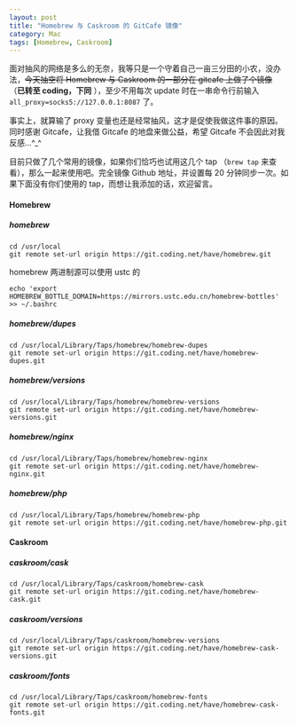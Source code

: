 ```yaml
---
layout: post
title: "Homebrew 与 Caskroom 的 GitCafe 镜像"
category: Mac
tags: [Homebrew, Caskroom]
---
```


面对抽风的网络是多么的无奈，我等只是一个守着自己一亩三分田的小农，没办法，<s>今天抽空将 Homebrew 与 Caskroom 的一部分在 gitcafe 上做了个镜像</s> （**已转至 coding，下同** ），至少不用每次 update 时在一串命令行前输入 `all_proxy=socks5://127.0.0.1:8087` 了。

事实上，就算输了 proxy 变量也还是经常抽风，这才是促使我做这件事的原因。同时感谢 Gitcafe，让我借 Gitcafe 的地盘来做公益，希望 Gitcafe 不会因此对我反感...^_^

<!-- more -->
目前只做了几个常用的镜像，如果你们恰巧也试用这几个 tap （`brew tap` 来查看），那么一起来使用吧。完全镜像 Github 地址，并设置每 20 分钟同步一次。如果下面没有你们使用的 tap，而想让我添加的话，欢迎留言。

#### Homebrew

##### homebrew

    cd /usr/local
    git remote set-url origin https://git.coding.net/have/homebrew.git

homebrew 两进制源可以使用 ustc 的

    echo 'export HOMEBREW_BOTTLE_DOMAIN=https://mirrors.ustc.edu.cn/homebrew-bottles' >> ~/.bashrc

##### homebrew/dupes

    cd /usr/local/Library/Taps/homebrew/homebrew-dupes
    git remote set-url origin https://git.coding.net/have/homebrew-dupes.git

##### homebrew/versions

    cd /usr/local/Library/Taps/homebrew/homebrew-versions
    git remote set-url origin https://git.coding.net/have/homebrew-versions.git

##### homebrew/nginx

    cd /usr/local/Library/Taps/homebrew/homebrew-nginx
    git remote set-url origin https://git.coding.net/have/homebrew-nginx.git

##### homebrew/php

    cd /usr/local/Library/Taps/homebrew/homebrew-php
    git remote set-url origin https://git.coding.net/have/homebrew-php.git

#### Caskroom

##### caskroom/cask

    cd /usr/local/Library/Taps/caskroom/homebrew-cask
    git remote set-url origin https://git.coding.net/have/homebrew-cask.git

##### caskroom/versions

    cd /usr/local/Library/Taps/caskroom/homebrew-versions
    git remote set-url origin https://git.coding.net/have/homebrew-cask-versions.git

##### caskroom/fonts

    cd /usr/local/Library/Taps/caskroom/homebrew-fonts
    git remote set-url origin https://git.coding.net/have/homebrew-cask-fonts.git
